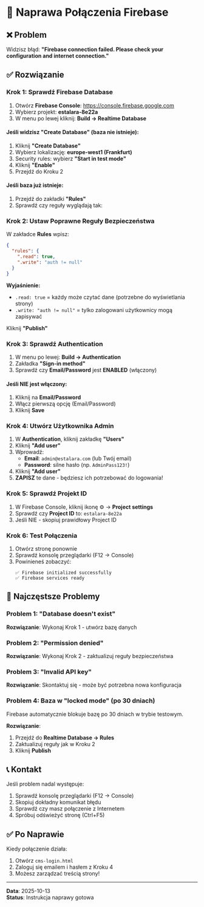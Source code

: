 # 🔧 Naprawa Połączenia Firebase

## ❌ Problem
Widzisz błąd: **"Firebase connection failed. Please check your configuration and internet connection."**

## ✅ Rozwiązanie

### Krok 1: Sprawdź Firebase Database

1. Otwórz **Firebase Console**: https://console.firebase.google.com
2. Wybierz projekt: **estalara-8e22a**
3. W menu po lewej kliknij: **Build → Realtime Database**

#### Jeśli widzisz "Create Database" (baza nie istnieje):
1. Kliknij **"Create Database"**
2. Wybierz lokalizację: **europe-west1 (Frankfurt)**
3. Security rules: wybierz **"Start in test mode"**
4. Kliknij **"Enable"**
5. Przejdź do Kroku 2

#### Jeśli baza już istnieje:
1. Przejdź do zakładki **"Rules"**
2. Sprawdź czy reguły wyglądają tak:

### Krok 2: Ustaw Poprawne Reguły Bezpieczeństwa

W zakładce **Rules** wpisz:

```json
{
  "rules": {
    ".read": true,
    ".write": "auth != null"
  }
}
```

**Wyjaśnienie:**
- `.read: true` = każdy może czytać dane (potrzebne do wyświetlania strony)
- `.write: "auth != null"` = tylko zalogowani użytkownicy mogą zapisywać

Kliknij **"Publish"**

### Krok 3: Sprawdź Authentication

1. W menu po lewej: **Build → Authentication**
2. Zakładka **"Sign-in method"**
3. Sprawdź czy **Email/Password** jest **ENABLED** (włączony)

#### Jeśli NIE jest włączony:
1. Kliknij na **Email/Password**
2. Włącz pierwszą opcję (Email/Password)
3. Kliknij **Save**

### Krok 4: Utwórz Użytkownika Admin

1. W **Authentication**, kliknij zakładkę **"Users"**
2. Kliknij **"Add user"**
3. Wprowadź:
   - **Email**: `admin@estalara.com` (lub Twój email)
   - **Password**: silne hasło (np. `AdminPass123!`)
4. Kliknij **"Add user"**
5. **ZAPISZ** te dane - będziesz ich potrzebować do logowania!

### Krok 5: Sprawdź Projekt ID

1. W Firebase Console, kliknij ikonę ⚙️ → **Project settings**
2. Sprawdź czy **Project ID** to: `estalara-8e22a`
3. Jeśli NIE - skopiuj prawidłowy Project ID

### Krok 6: Test Połączenia

1. Otwórz stronę ponownie
2. Sprawdź konsolę przeglądarki (F12 → Console)
3. Powinieneś zobaczyć:
   ```
   ✅ Firebase initialized successfully
   ✅ Firebase services ready
   ```

## 🚨 Najczęstsze Problemy

### Problem 1: "Database doesn't exist"
**Rozwiązanie**: Wykonaj Krok 1 - utwórz bazę danych

### Problem 2: "Permission denied"
**Rozwiązanie**: Wykonaj Krok 2 - zaktualizuj reguły bezpieczeństwa

### Problem 3: "Invalid API key"
**Rozwiązanie**: Skontaktuj się - może być potrzebna nowa konfiguracja

### Problem 4: Baza w "locked mode" (po 30 dniach)
Firebase automatycznie blokuje bazę po 30 dniach w trybie testowym.

**Rozwiązanie**:
1. Przejdź do **Realtime Database → Rules**
2. Zaktualizuj reguły jak w Kroku 2
3. Kliknij **Publish**

## 📞 Kontakt

Jeśli problem nadal występuje:
1. Sprawdź konsolę przeglądarki (F12 → Console)
2. Skopiuj dokładny komunikat błędu
3. Sprawdź czy masz połączenie z Internetem
4. Spróbuj odświeżyć stronę (Ctrl+F5)

## ✅ Po Naprawie

Kiedy połączenie działa:
1. Otwórz `cms-login.html`
2. Zaloguj się emailem i hasłem z Kroku 4
3. Możesz zarządzać treścią strony!

---

**Data**: 2025-10-13  
**Status**: Instrukcja naprawy gotowa
